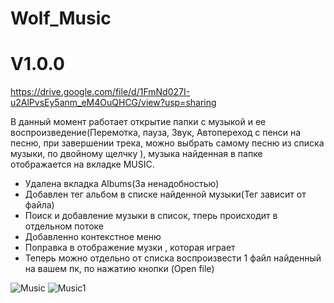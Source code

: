 # Wolf_Music

# V1.0.0
https://drive.google.com/file/d/1FmNd027I-u2AlPvsEy5anm_eM4OuQHCG/view?usp=sharing

 В данный момент работает открытие папки с музыкой и ее воспроизведение(Перемотка, пауза, Звук, Автопереход с пенси на песню, при       завершении трека, можно выбрать самому песню из списка музыки, по двойному щелчку ), музыка найденная в папке отображается на вкладке MUSIC.
  - Удалена вкладка Albums(За ненадобностью)
  - Добавлен тег альбом в списке найденной музыки(Тег зависит от файла)
  - Поиск и добавление музыки в список, тперь происходит в отдельном потоке
  - Добавленно контекстное меню
  - Поправка в отображение музки , которая играет
  - Теперь можно отдельно от списка воспроизвести 1 файл найденный на вашем пк, по нажатию кнопки (Open file)
  

![Music](https://user-images.githubusercontent.com/51126272/75613347-83c3c780-5b3d-11ea-8d3c-d4c702c5d44c.png)
![Music1](https://user-images.githubusercontent.com/51126272/75613354-9b9b4b80-5b3d-11ea-9849-44c7e14dff5f.png)
